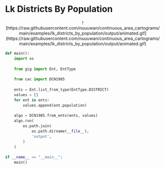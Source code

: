 # Lk Districts By Population

<p align="center">
    ![https://raw.githubusercontent.com/nuuuwan/continuous_area_cartograms/main/examples/lk_districts_by_population/output/animated.gif](https://raw.githubusercontent.com/nuuuwan/continuous_area_cartograms/main/examples/lk_districts_by_population/output/animated.gif)
</p>

```python
def main():
    import os

    from gig import Ent, EntType

    from cac import DCN1985

    ents = Ent.list_from_type(EntType.DISTRICT)
    values = []
    for ent in ents:
        values.append(ent.population)

    algo = DCN1985.from_ents(ents, values)
    algo.run(
        os.path.join(
            os.path.dirname(__file__),
            'output',
        )
    )

if __name__ == "__main__":
    main()

```
